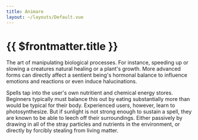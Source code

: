 ```yaml
---
title: Animare
layout: ~/layouts/Default.vue
---
```


# {{ $frontmatter.title }}

The art of manipulating biological processes. For instance, speeding up or
slowing a creatures natural healing or a plant's growth. More advanced forms can
directly affect a sentient being's hormonal balance to influence emotions and
reactions or even induce halucinations.

Spells tap into the user's own nutritient and chemical energy stores. Beginners
typically must balance this out by eating substantially more than would be
typical for their body. Experienced users, however, learn to photosynthesize.
But if sunlight is not strong enough to sustain a spell, they are known to be
able to leech off their surroundings. Either passively by drawing in all of the
stray particles and nutrients in the environment, or directly by forcibly
stealing from living matter.

